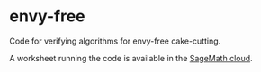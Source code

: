 # envy-free
Code for verifying algorithms for envy-free cake-cutting.

A worksheet running the code is available in the [SageMath cloud](https://cloud.sagemath.com/projects/7122889a-ace6-4f66-99d0-5bd031dc022f/files/envy-free/main.sagews).
